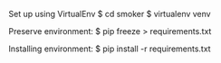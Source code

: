 
Set up using VirtualEnv
$ cd smoker
$ virtualenv venv

Preserve environment:
$ pip freeze > requirements.txt

Installing environment:
$ pip install -r requirements.txt